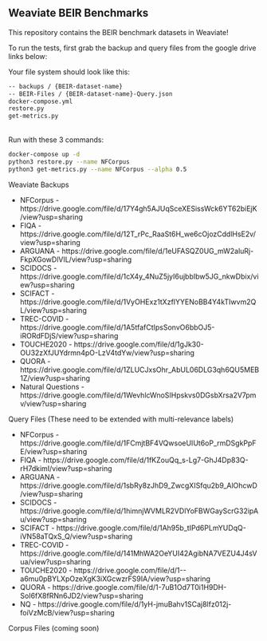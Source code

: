 <h2> Weaviate BEIR Benchmarks </h2>

This repository contains the BEIR benchmark datasets in Weaviate!

To run the tests, first grab the backup and query files from the google drive links below:

Your file system should look like this:
```md
-- backups / {BEIR-dataset-name}
-- BEIR-Files / {BEIR-dataset-name}-Query.json
docker-compose.yml
restore.py
get-metrics.py
```
<br />
Run with these 3 commands:

```bash
docker-compose up -d
python3 restore.py --name NFCorpus
python3 get-metrics.py --name NFCorpus --alpha 0.5
```

Weaviate Backups
<ul>
  <li> NFCorpus - https://drive.google.com/file/d/17Y4gh5AJUqSceXESissWck6YT62biEjK/view?usp=sharing </li>
  <li> FIQA - https://drive.google.com/file/d/12T_rPc_RaaSt6H_we6cOjozCddlHsE2v/view?usp=sharing </li>
  <li> ARGUANA - https://drive.google.com/file/d/1eUFASQZ0UG_mW2aluRj-FkpXGowDlVIL/view?usp=sharing </li>
  <li> SCIDOCS - https://drive.google.com/file/d/1cX4y_4NuZ5jyI6ujbbIbw5JG_nkwDbix/view?usp=sharing </li>
  <li> SCIFACT -  https://drive.google.com/file/d/1VyOHExz1tXzfIYYENoBB4Y4kTIwvm2QL/view?usp=sharing </li>
  <li> TREC-COVID - https://drive.google.com/file/d/1A5tfafCtIpsSonvO6bbOJ5-iRORdFDjS/view?usp=sharing</li>
  <li> TOUCHE2020 - https://drive.google.com/file/d/1gJk30-OU32zXfJUYdrmn4pO-LzV4tdYw/view?usp=sharing </li>
  <li> QUORA - https://drive.google.com/file/d/1ZLUCJxsOhr_AbUL06DLG3qh6QU5MEB1Z/view?usp=sharing </li>
  <li> Natural Questions - https://drive.google.com/file/d/1WevhlcWnoSIHpskvs0DGsbXrsa2V7pmv/view?usp=sharing </li>
</ul>

Query Files (These need to be extended with multi-relevance labels)
<ul>
  <li> NFCorpus - https://drive.google.com/file/d/1FCmjtBF4VQwsoeUIUt6oP_rmDSgkPpFE/view?usp=sharing </li>
  <li> FIQA - https://drive.google.com/file/d/1fKZouQq_s-Lg7-GhJ4Dp83Q-rH7dkimI/view?usp=sharing </li>
  <li> ARGUANA - https://drive.google.com/file/d/1sbRy8zJhD9_ZwcgXISfqu2b9_AlOhcwD/view?usp=sharing </li>
  <li> SCIDOCS - https://drive.google.com/file/d/1himnjWVMLR2VDlYoFBWGayScrG32ipAu/view?usp=sharing </li>
  <li> SCIFACT - https://drive.google.com/file/d/1Ah95b_tIPd6PLmYUDqQ-iVN58aTQxS_Q/view?usp=sharing </li>
  <li> TREC-COVID - https://drive.google.com/file/d/141MhWA2OeYUI42AgibNA7VEZU4J4sVua/view?usp=sharing </li>
  <li> TOUCHE2020 - https://drive.google.com/file/d/1--a6mu0pBYLXpOzeXgK3iXGcwzrFS9IA/view?usp=sharing </li>
  <li> QUORA - https://drive.google.com/file/d/1-7uB1Od7T0i1H9DH-SoI6fX8fRNn6JD2/view?usp=sharing </li>
  <li> NQ - https://drive.google.com/file/d/1yH-jmuBahv1SCaj8lfz012j-foiVzMcB/view?usp=sharing </li>
</ul>

Corpus Files (coming soon)

